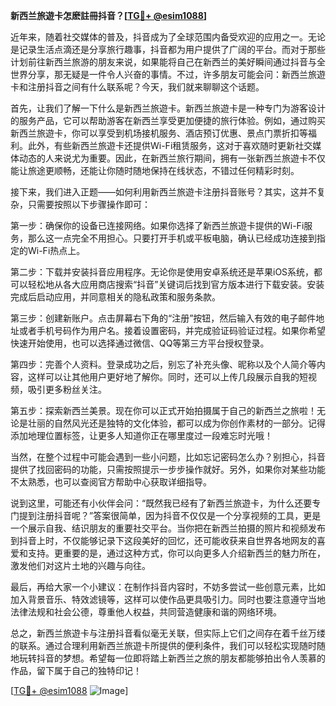 **新西兰旅遊卡怎麽註冊抖音？[[TG💪+ @esim1088](https://t.me/s/esim1088)]**

近年来，随着社交媒体的普及，抖音成为了全球范围内备受欢迎的应用之一。无论是记录生活点滴还是分享旅行趣事，抖音都为用户提供了广阔的平台。而对于那些计划前往新西兰旅游的朋友来说，如果能将自己在新西兰的美好瞬间通过抖音与全世界分享，那无疑是一件令人兴奋的事情。不过，许多朋友可能会问：新西兰旅遊卡和注册抖音之间有什么联系呢？今天，我们就来聊聊这个话题。

首先，让我们了解一下什么是新西兰旅遊卡。新西兰旅遊卡是一种专门为游客设计的服务产品，它可以帮助游客在新西兰享受更加便捷的旅行体验。例如，通过购买新西兰旅遊卡，你可以享受到机场接机服务、酒店预订优惠、景点门票折扣等福利。此外，有些新西兰旅遊卡还提供Wi-Fi租赁服务，这对于喜欢随时更新社交媒体动态的人来说尤为重要。因此，在新西兰旅行期间，拥有一张新西兰旅遊卡不仅能让旅途更顺畅，还能让你随时随地保持在线状态，不错过任何精彩时刻。

接下来，我们进入正题——如何利用新西兰旅遊卡注册抖音账号？其实，这并不复杂，只需要按照以下步骤操作即可：

第一步：确保你的设备已连接网络。如果你选择了新西兰旅遊卡提供的Wi-Fi服务，那么这一点完全不用担心。只要打开手机或平板电脑，确认已经成功连接到指定的Wi-Fi热点上。

第二步：下载并安装抖音应用程序。无论你是使用安卓系统还是苹果iOS系统，都可以轻松地从各大应用商店搜索“抖音”关键词后找到官方版本进行下载安装。安装完成后启动应用，并同意相关的隐私政策和服务条款。

第三步：创建新账户。点击屏幕右下角的“注册”按钮，然后输入有效的电子邮件地址或者手机号码作为用户名。接着设置密码，并完成验证码验证过程。如果你希望快速开始使用，也可以选择通过微信、QQ等第三方平台授权登录。

第四步：完善个人资料。登录成功之后，别忘了补充头像、昵称以及个人简介等内容，这样可以让其他用户更好地了解你。同时，还可以上传几段展示自我的短视频，吸引更多粉丝关注。

第五步：探索新西兰美景。现在你可以正式开始拍摄属于自己的新西兰之旅啦！无论是壮丽的自然风光还是独特的文化体验，都可以成为你创作素材的一部分。记得添加地理位置标签，让更多人知道你正在哪里度过一段难忘时光哦！

当然，在整个过程中可能会遇到一些小问题，比如忘记密码怎么办？别担心，抖音提供了找回密码的功能，只需按照提示一步步操作就好。另外，如果你对某些功能不太熟悉，也可以查阅官方帮助中心获取详细指导。

说到这里，可能还有小伙伴会问：“既然我已经有了新西兰旅遊卡，为什么还要专门提到注册抖音呢？”答案很简单，因为抖音不仅仅是一个分享视频的工具，更是一个展示自我、结识朋友的重要社交平台。当你把在新西兰拍摄的照片和视频发布到抖音上时，不仅能够记录下这段美好的回忆，还可能收获来自世界各地网友的喜爱和支持。更重要的是，通过这种方式，你可以向更多人介绍新西兰的魅力所在，激发他们对这片土地的兴趣与向往。

最后，再给大家一个小建议：在制作抖音内容时，不妨多尝试一些创意元素，比如加入背景音乐、特效滤镜等，这样可以使作品更具吸引力。同时也要注意遵守当地法律法规和社会公德，尊重他人权益，共同营造健康和谐的网络环境。

总之，新西兰旅遊卡与注册抖音看似毫无关联，但实际上它们之间存在着千丝万缕的联系。通过合理利用新西兰旅遊卡所提供的便利条件，我们可以轻松实现随时随地玩转抖音的梦想。希望每一位即将踏上新西兰之旅的朋友都能够拍出令人羡慕的作品，留下属于自己的独特印记！

[[TG💪+ @esim1088](https://t.me/s/esim1088) ![Image](https://i.postimg.cc/4NQfJmqS/Snipaste-2025-05-13-00-14-12.png)]